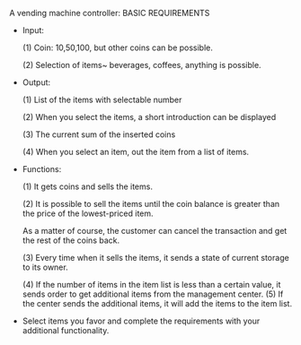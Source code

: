 A vending machine controller: BASIC REQUIREMENTS


+ Input:

  (1) Coin: 10,50,100, but other coins can be possible.

  (2) Selection of items~ beverages, coffees, anything is possible.


+ Output:

  (1) List of the items with selectable number

  (2) When you select the items, a short introduction can be displayed

  (3) The current sum of the inserted coins

  (4) When you select an item, out the item from a list of items.



+ Functions:

  (1) It gets coins and sells the items.

  (2) It is possible to sell the items until the coin balance is greater than the price of the lowest-priced item. 

     As a matter of course, the customer can cancel the transaction and get the rest of the coins back.

  (3) Every time when it sells the items, it sends a state of current storage to its owner.

  (4) If the number of items in the item list is less than a certain value, it sends order to get additional items from the management center.
  (5) If the center sends the additional items, it will add the items to the item list.



+ Select items you favor and complete the requirements with your additional functionality.

